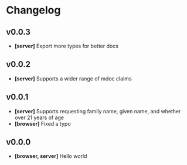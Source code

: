 # Changelog

## v0.0.3

- **[server]** Export more types for better docs

## v0.0.2

- **[server]** Supports a wider range of mdoc claims

## v0.0.1

- **[server]** Supports requesting family name, given name, and whether over 21 years of age
- **[browser]** Fixed a typo

## v0.0.0

- **[browser, server]** Hello world
